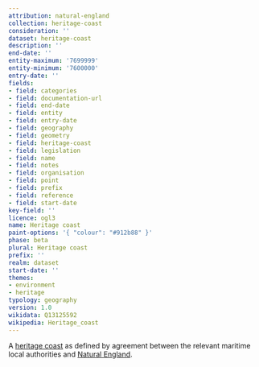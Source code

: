 ```yaml
---
attribution: natural-england
collection: heritage-coast
consideration: ''
dataset: heritage-coast
description: ''
end-date: ''
entity-maximum: '7699999'
entity-minimum: '7600000'
entry-date: ''
fields:
- field: categories
- field: documentation-url
- field: end-date
- field: entity
- field: entry-date
- field: geography
- field: geometry
- field: heritage-coast
- field: legislation
- field: name
- field: notes
- field: organisation
- field: point
- field: prefix
- field: reference
- field: start-date
key-field: ''
licence: ogl3
name: Heritage coast
paint-options: '{ "colour": "#912b88" }'
phase: beta
plural: Heritage coast
prefix: ''
realm: dataset
start-date: ''
themes:
- environment
- heritage
typology: geography
version: 1.0
wikidata: Q13125592
wikipedia: Heritage_coast
---
```


A [heritage coast](https://www.gov.uk/government/publications/heritage-coasts-protecting-undeveloped-coast/heritage-coasts-definition-purpose-and-natural-englands-role) as defined by agreement between the relevant maritime local authorities and [Natural England](https://www.gov.uk/government/organisations/natural-england).